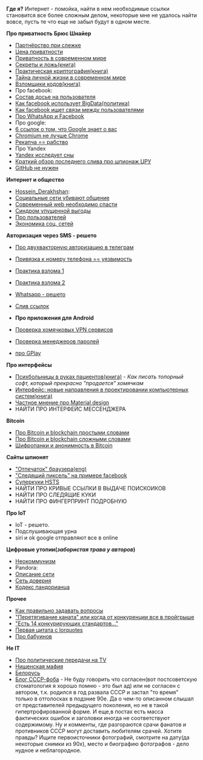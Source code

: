 **Где я?**
Интернет - помойка, найти в нем необходимые ссылки становится все более сложным делом, некоторые мне не удалось найти вовсе, пусть те что еще не забыл будут в одном месте.

**Про приватность**
**Брюс Шнайер**
 - [Партнёрство при слежке](http://www.cypherpunks.ru/Surveillance-partnership.html#Surveillance-partnership)
 - [Цена приватности](http://www.cypherpunks.ru/Privacy-value.html#Privacy-value)
 - [Приватность в современном мире](http://www.cypherpunks.ru/Modern-world-privacy.html#Modern-world-privacy)
 - [Секреты и ложь(книга)](http://flibusta.is/b/92638)
 - [Практическая криптография(книга)](http://flibusta.is/b/352928)
- [Тайна личной жизни в современном мире](https://piratemedia.net/vse-vashi-dannye-prinadlezhat-nam-tayna-lichnoy-zhizni-sovremennom-mire )
- [Взломщики кодов(книга)](http://flibusta.is/b/314483)
- Про facebook:
 - [Состав досье на пользователя](https://geektimes.ru/post/279856/#comment_9534416)
 - [Как facebook использует BigData(политика)](http://theins.ru/politika/38490)
 - [Как facebook ищет связи между пользователями](https://geektimes.ru/post/279940/)
 - [Про WhatsApp и Facebook](https://geektimes.ru/post/279856/ )
- Про google:
 - [6 ссылок о том, что Google знает о вас](https://geektimes.ru/post/241580/)
 - [Chromium не лучше Chrome](https://habrahabr.ru/post/101396/)
 - [Рекапча == рабство](https://habrahabr.ru/post/121010/)
- Про Yandex
 - [Yandex исследует сны](https://yandex.ru/company/researches/2017/dreams)
- [Краткий обзор последнего слива про шпионаж ЦРУ](http://www.opennet.ru/opennews/art.shtml?num=46157)
- [GitHub не нужен](https://wubthecaptain.eu/articles/why-i-dont-support-github)

**Интернет и общество**
 - [Hossein_Derakhshan](https://en.wikipedia.org/wiki/Hossein_Derakhshan):
  - [Социальные сети убивают общение](https://m.geektimes.ru/post/283478/)
  - [Современный web необходимо спасти](https://medium.com/russian/the-web-we-have-to-save-8371ce48700b#.kzncljsz5)
 - [Синдром упущенной выгоды](https://meduza.io/cards/u-vseh-krome-menya-takaya-interesnaya-zhizn-chto-so-mnoy-ne-tak)
 - [Про пользователей](https://www.linux.org.ru/news/opensource/13139965?cid=13142143)
 - [Экономика соц. сетей](http://masterok.livejournal.com/3583823.html#cutid1)

**Авторизация через SMS - решето**
 - [Про двухвакторную авторизацию в телеграм](https://geektimes.ru/post/276238/)
 - [Привязка к номеру телефона == уязвимость](https://medium.com/digital-security-panda/%D0%BA%D0%B0%D0%BA-%D0%B7%D0%B0%D1%89%D0%B8%D1%89%D1%91%D0%BD%D0%BD%D1%8B%D0%B5-%D0%BC%D0%B5%D1%81%D1%81%D0%B5%D0%BD%D0%B4%D0%B6%D0%B5%D1%80%D1%8B-%D0%B7%D0%B0%D1%89%D0%B8%D1%89%D0%B5%D0%BD%D1%8B-%D0%BE%D1%82-%D0%BA%D1%80%D0%B0%D0%B6%D0%B8-sms-2f7883d9166f)
 - [Практика взлома 1](http://mts-slil.info/)
 - [Практика взлома 2](https://habrahabr.ru/company/pt/blog/283052/)
 - [Whatsapp - решето](https://sohabr.net/habr/post/324930/)
 - [Слив ссылок](https://uriteller.io/)
 
- **Про приложения для Android**
 - [Проверка хомячковых VPN сервисов](http://www.opennet.ru/opennews/art.shtml?num=45940)
 - [Проверка менеджеров паролей](http://www.opennet.ru/opennews/art.shtml?num=46121)
 - [про GPlay](https://sohabr.net/habr/post/325188/)

**Про интерфейсы**
 - [Психбольницы в руках пациентов(книга)](http://www.e-reading.club/book.php?book=31710) - *Как писать топорный софт, который прекрасно "продается" хомячкам*
 - [Интерфейс: новые направления в проектировании компьютерных систем(книга)](http://www.e-reading.club/book.php?book=89632)
 - [Частное мнение про Material design](http://txti.es/qse5p)
 - НАЙТИ ПРО ИНТЕРФЕЙС МЕССЕНДЖЕРА

**Bitcoin**
 - [Про Bitcoin и blockchain простыми словами](https://blog.kaspersky.ru/bitcoin-easy-explanation/12668/)
 - [Про Bitcoin и blockchain сложными словами](https://geektimes.ru/post/222493/)
 - [Шифропанки и анонимность в Bitcoin](https://bitnovosti.com/2016/04/19/the-rise-of-the-cypherpunks/)

**Сайты шпионят**
 - ["Отпечаток" браузера(eng)](https://panopticlick.eff.org/about)
 - ["Следящий пиксель" на примере facebook](https://www.facebook.com/business/help/952192354843755)
 - [Суперкуки HSTS](https://geektimes.ru/post/244065/)
 - НАЙТИ ПРО КРИВЫЕ ССЫЛКИ В ВЫДАЧЕ ПОИСКОИКОВ
 - НАЙТИ ПРО СЛЕДЯЩИЕ КУКИ
 - НАЙТИ ПРО ФИНГЕРПРИНТ ПОДРОБНУЮ

**Про IoT**
 - IoT - решето.
 - Подслушивающая урна
 - siri и ok google отправляют все в online

**Цифровые утопии(*забористая трава у авторов*)**
 - [Неокоммунизм](https://geektimes.ru/post/286862/)
 - Pandora:
  - [Описание сети](https://habrahabr.ru/post/164149/)
  - [Сеть доверия](https://habrahabr.ru/post/245111/)
  - [Кодекс пандорианца](https://github.com/Novator/Pandora/blob/master/doc/guide.ru.pdf)

**Прочее**
 - [Как правильно задавать вопросы](http://parallel.ru/cluster/smart-questions-ru.html)
 - ["Перетягивание каната" или когда от конкуренции все в пройгрыше](https://www.nalin.ru/peretyagivanie-pokemona-2118)
 - ["Есть 14 конкурирующих стандартов..."](http://xkcd.ru/927/)
 - [Первая цитата с lorquotes](http://lorquotes.ru/view-quote.php?id=1)
 - [Про бабуинов](http://classic.newsru.com/world/06aug2003/baboo.html)

 **Не IT**
 - [Про политические передачи на TV](https://knife.media/talk-show/)
 - [Нищенская мафия](https://takiedela.ru/2016/04/cheating/)
 - [Белорусь](http://maxim-nm.livejournal.com/256255.html)
 - [Блог СССР-фоба](http://maxim-nm.livejournal.com/256255.html) - Не буду говорить что согласен(вот постсоветскую стоматология я хорошо помню - это был ад) или не согласен с автором, т.к. родился в год развала СССР и застал "то время" только в отголосках в подзние 90е. Да о чем-то описанном слышал от представителей предыдущего поколения, но не в такой гипертрофированной форме. И еще,в постах есть масса фактических ошибок и заголовки иногда не соответствуют содержимому. Ну и комменты, где разгораются срачи фанатов и противников СССР могут доставить любителям срачей. Хотите правды? Ищите первоисточники фотографий, смотрите на дату(да некоторые снимки из 90х), место и биографию фотографов - дело нудное и неблагородное.

